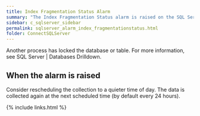 ```yaml
---
title: ﻿Index Fragmentation Status Alarm
summary: "The Index Fragmentation Status alarm is raised on the SQL Server | Home Page | Disk Storage Panel when data cannot be collected."
sidebar: c_sqlserver_sidebar
permalink: sqlserver_alarm_index_fragmentationstatus.html
folder: ConnectSQLServer
---
```



Another process has locked the database or table. For more information, see SQL Server \| Databases Drilldown.

## When the alarm is raised

Consider rescheduling the collection to a quieter time of day.
The data is collected again at the next scheduled time (by default every 24 hours).

{% include links.html %}
